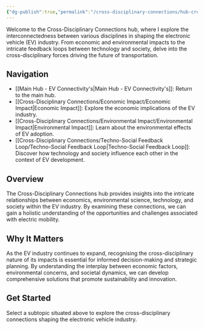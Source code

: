 ```yaml
---
{"dg-publish":true,"permalink":"/cross-disciplinary-connections/hub-cross-disciplinary-connections/"}
---
```


Welcome to the Cross-Disciplinary Connections hub, where I explore the interconnectedness between various disciplines in shaping the electronic vehicle (EV) industry. From economic and environmental impacts to the intricate feedback loops between technology and society, delve into the cross-disciplinary forces driving the future of transportation.

## Navigation

- [[Main Hub - EV Connectivity's\|Main Hub - EV Connectivity's]]: Return to the main hub.
- [[Cross-Disciplinary Connections/Economic Impact/Economic Impact\|Economic Impact]]: Explore the economic implications of the EV industry.
- [[Cross-Disciplinary Connections/Environmental Impact/Environmental Impact\|Environmental Impact]]: Learn about the environmental effects of EV adoption.
- [[Cross-Disciplinary Connections/Techno-Social Feedback Loop/Techno-Social Feedback Loop\|Techno-Social Feedback Loop]]: Discover how technology and society influence each other in the context of EV development.

## Overview

The Cross-Disciplinary Connections hub provides insights into the intricate relationships between economics, environmental science, technology, and society within the EV industry. By examining these connections, we can gain a holistic understanding of the opportunities and challenges associated with electric mobility.

## Why It Matters

As the EV industry continues to expand, recognising the cross-disciplinary nature of its impacts is essential for informed decision-making and strategic planning. By understanding the interplay between economic factors, environmental concerns, and societal dynamics, we can develop comprehensive solutions that promote sustainability and innovation.

## Get Started

Select a subtopic situated above to explore the cross-disciplinary connections shaping the electronic vehicle industry. 

